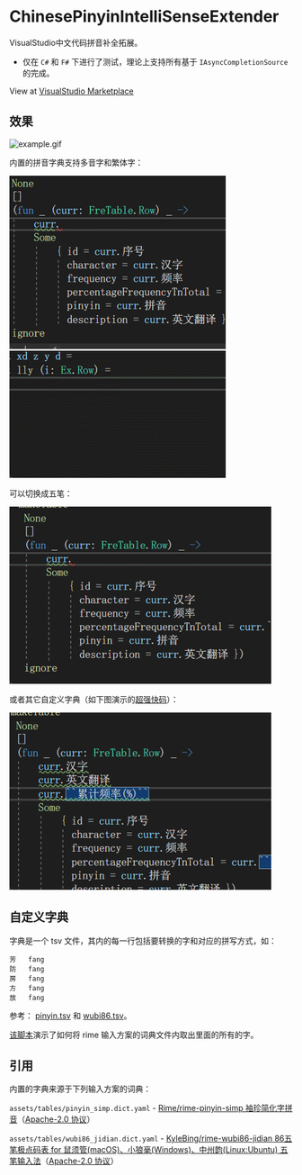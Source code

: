 # ChinesePinyinIntelliSenseExtender

VisualStudio中文代码拼音补全拓展。

- 仅在 `C#` 和 `F#` 下进行了测试，理论上支持所有基于 `IAsyncCompletionSource` 的完成。

View at [VisualStudio Marketplace](https://marketplace.visualstudio.com/items?itemName=stratos.ChinesePinyinIntelliSenseExtender)

## 效果

![example.gif](./assets/example.gif)

内置的拼音字典支持多音字和繁体字：

![多音字](./assets/duoyinzi.gif)
![繁体字](./assets/fantizi.gif)

可以切换成五笔：

![五笔](./assets/wubi.gif)

或者其它自定义字典（如下图演示的[超强快码](https://github.com/whjiang/cqeb)）：

![自定义字典](./assets/custom_dict.gif)

## 自定义字典

字典是一个 tsv 文件，其内的每一行包括要转换的字和对应的拼写方式，如：

``` tsv
芳	fang
防	fang
房	fang
方	fang
放	fang
```

参考： [pinyin.tsv](./assets/tables/pinyin.tsv) 和 [wubi86.tsv](./assets/tables/wubi86.tsv.tsv)。

[该脚本](./assets/tables/make_word_table_from_rime_dict.fsx)演示了如何将 rime 输入方案的词典文件内取出里面的所有的字。

## 引用

内置的字典来源于下列输入方案的词典：

`assets/tables/pinyin_simp.dict.yaml` - [Rime/rime-pinyin-simp 袖珍简化字拼音](https://github.com/rime/rime-pinyin-simp)（[Apache-2.0 协议](https://github.com/rime/rime-pinyin-simp/blob/master/LICENSE)）

`assets/tables/wubi86_jidian.dict.yaml` - [KyleBing/rime-wubi86-jidian 86五笔极点码表 for 鼠须管(macOS)、小狼毫(Windows)、中州韵(Linux:Ubuntu) 五笔输入法](https://github.com/KyleBing/rime-wubi86-jidian)（[Apache-2.0 协议](https://github.com/KyleBing/rime-wubi86-jidian/blob/master/LICENSE)）
